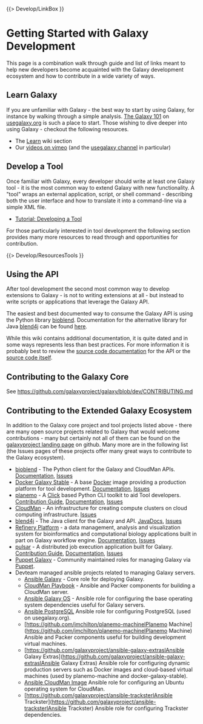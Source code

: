 {{> Develop/LinkBox }}

# Getting Started with Galaxy Development

This page is a combination walk through guide and list of links meant to help new developers become acquainted with the Galaxy development ecosystem and how to contribute in a wide variety of ways.

## Learn Galaxy

If you are unfamiliar with Galaxy - the best way to start by using Galaxy, for instance by  walking through a simple analysis. [The Galaxy 101](https://usegalaxy.org/u/aun1/p/galaxy101) on [usegalaxy.org](https://usegalaxy.org/) is such a place to start. Those wishing to dive deeper into using Galaxy - checkout the following resources.

* The [Learn](/src/learn/index.md) wiki section
* Our [videos on vimeo](http://vimeo.com/galaxyproject/channels) (and the [usegalaxy channel](http://vimeo.com/73486255) in particular)

## Develop a Tool

Once familiar with Galaxy, every developer should write at least one Galaxy tool - it is the most common way to extend Galaxy with new functionality. A "tool" wraps an external application, script, or shell command - describing both the user interface and how to translate it into a command-line via a simple XML file.

* [Tutorial: Developing a Tool](/src/admin/tools/add-tool-tutorial/index.md)

For those particularly interested in tool development the following section provides many more resources to read through and opportunities for contribution.

{{> Develop/ResourcesTools }}

## Using the API

After tool development the second most common way to develop extensions to Galaxy - is not to writing extensions at all - but instead to write scripts or applications that leverage the Galaxy API.

The easiest and best documented way to consume the Galaxy API is using the Python library [bioblend](http://bioblend.readthedocs.org/). Documentation for the alternative library for Java [blend4j](https://github.com/jmchilton/blend4j) can be found [here](http://jmchilton.github.io/blend4j/apidocs/).

While this wiki contains additional documentation, it is quite dated and in some ways represents less than best practices. For more information it is probably best to review the [source code documentation](https://galaxy-central.readthedocs.org/en/latest/lib/galaxy.webapps.galaxy.api.html) for the API or the [source code itself](https://github.com/galaxyproject/galaxy/tree/dev/lib/galaxy/webapps/galaxy/api).

## Contributing to the Galaxy Core

See https://github.com/galaxyproject/galaxy/blob/dev/CONTRIBUTING.md

## Contributing to the Extended Galaxy Ecosystem

In addition to the Galaxy core project and tool projects listed above - there are many open source projects related to Galaxy that would welcome contributions - many but certainly not all of them can be found on the [galaxyproject landing page](https://github.com/galaxyproject/) on github. Many more are in the following list (the Issues pages of these projects offer many great ways to contribute to the Galaxy ecosystem).

* [bioblend](https://github.com/galaxyproject/bioblend) - The Python client for the Galaxy and CloudMan APIs. [Documentation](http://bioblend.readthedocs.org/en/latest/), [Issues](https://github.com/galaxyproject/bioblend/issues)
* [Docker Galaxy Stable](https://github.com/bgruening/docker-galaxy-stable) - A  base [Docker](https://www.docker.com/) image providing a production platform for tool development. [Documentation](https://github.com/bgruening/docker-galaxy-stable), [Issues](https://github.com/bgruening/docker-galaxy-stable/issues)
* [planemo](https://github.com/galaxyproject/planemo) - A [Click](http://click.pocoo.org/3/) based Python CLI toolkit to aid Tool developers. [Contribution Guide](https://github.com/galaxyproject/planemo/blob/master/CONTRIBUTING.rst), [Documentation](http://planemo.readthedocs.org/en/latest/), [Issues](https://github.com/galaxyproject/planemo/issues)
* [CloudMan](https://github.com/galaxyproject/cloudman) - An infrastructure for creating compute clusters on cloud computing infrastructure. [Issues](https://trello.com/b/csTK4j3B/galaxy-cloudman)
* [blend4j](https://github.com/galaxyproject/blend4j) - The Java client for the Galaxy and API. [JavaDocs](http://jmchilton.github.io/blend4j/apidocs/), [Issues](https://github.com/galaxyproject/blend4j/issues)
* [Refinery Platform](http://www.refinery-platform.org/) - a data management, analysis and visualization system for bioinformatics and computational biology applications built in part on Galaxy workflow engine. [Documentation](https://github.com/parklab/refinery-platform), [Issues](https://github.com/parklab/refinery-platform/issues)
* [pulsar](https://github.com/galaxyproject/pulsar) - A distributed job execution application built for Galaxy. [Contribution Guide](https://github.com/galaxyproject/pulsar/blob/master/CONTRIBUTING.rst), [Documentation](https://pulsar.readthedocs.org/en/latest/), [Issues](https://github.com/galaxyproject/pulsar/issues)
* [Puppet Galaxy](https://github.com/puppet-galaxy/puppet-galaxy) - Community maintained roles for managing Galaxy via [Puppet](http://puppetlabs.com/).
* Devteam managed ansible projects related to managing Galaxy servers.
  * [Ansible Galaxy](https://github.com/galaxyproject/ansible-galaxy) - Core role for deploying Galaxy.
  * [CloudMan Playbook](https://github.com/galaxyproject/galaxy-cloudman-playbook) - Ansible and Packer components for building a CloudMan server.
  * [Ansible Galaxy OS](https://github.com/galaxyproject/ansible-galaxy-os) - Ansible role for configuring the base operating system dependencies useful for Galaxy servers.
  * [Ansible PostgreSQL](https://github.com/galaxyproject/ansible-postgresql) Ansible role for configuring PostgreSQL (used on usegalaxy.org).
  * [https://github.com/jmchilton/planemo-machinelPlanemo Machine](https://github.com/jmchilton/planemo-machinelPlanemo Machine) Ansible and Packer components useful for building development virtual machines.
  * [https://github.com/galaxyproject/ansible-galaxy-extraslAnsible Galaxy Extras](https://github.com/galaxyproject/ansible-galaxy-extraslAnsible Galaxy Extras) Ansible role for configuring dynamic production servers such as Docker images and cloud-based virtual machines (used by planemo-machine and docker-galaxy-stable).
  * [Ansible CloudMan Image](https://github.com/galaxyproject/ansible-cloudman-image) Ansible role for configuring an Ubuntu operating system for CloudMan.
  * [https://github.com/galaxyproject/ansible-tracksterlAnsible Trackster](https://github.com/galaxyproject/ansible-tracksterlAnsible Trackster) Ansible role for configuring Trackster dependencies.
